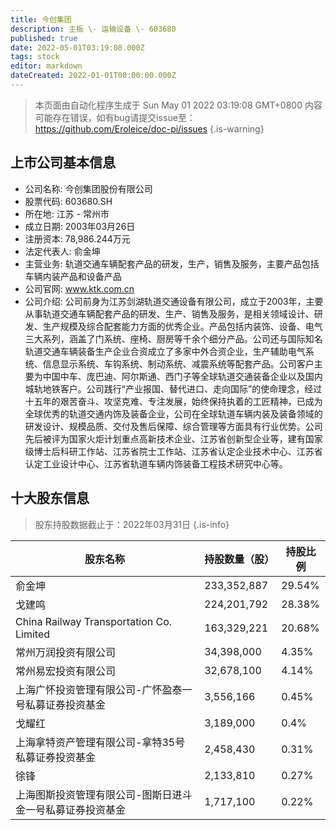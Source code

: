 ```yaml
---
title: 今创集团
description: 主板 \- 运输设备 \- 603680
published: true
date: 2022-05-01T03:19:08.000Z
tags: stock
editor: markdown
dateCreated: 2022-01-01T00:00:00.000Z
---
```


> 本页面由自动化程序生成于 Sun May 01 2022 03:19:08 GMT+0800
> 内容可能存在错误，如有bug请提交issue至：https://github.com/Eroleice/doc-pi/issues
{.is-warning}

## 上市公司基本信息
- 公司名称: 今创集团股份有限公司
- 股票代码: 603680.SH
- 所在地: 江苏 - 常州市
- 成立日期: 2003年03月26日
- 注册资本: 78,986.244万元
- 法定代表人: 俞金坤
- 主营业务: 轨道交通车辆配套产品的研发，生产，销售及服务，主要产品包括车辆内装产品和设备产品
- 公司官网: www.ktk.com.cn
- 公司介绍: 公司前身为江苏剑湖轨道交通设备有限公司，成立于2003年，主要从事轨道交通车辆配套产品的研发、生产、销售及服务，是相关领域设计、研发、生产规模及综合配套能力方面的优秀企业。产品包括内装饰、设备、电气三大系列，涵盖了门系统、座椅、厨房等千余个细分产品。公司还与国际知名轨道交通车辆装备生产企业合资成立了多家中外合资企业，生产辅助电气系统、信息显示系统、车钩系统、制动系统、减震系统等配套产品。公司客户主要为中国中车、庞巴迪、阿尔斯通、西门子等全球轨道交通装备企业以及国内城轨地铁客户。公司践行“产业报国、替代进口、走向国际”的使命理念，经过十五年的艰苦奋斗、攻坚克难、专注发展，始终保持执着的工匠精神，已成为全球优秀的轨道交通内饰及装备企业，公司在全球轨道车辆内装及装备领域的研发设计、规模品质、交付及售后保障、综合管理等方面具有行业优势。公司先后被评为国家火炬计划重点高新技术企业、江苏省创新型企业等，建有国家级博士后科研工作站、江苏省院士工作站、江苏省认定企业技术中心、江苏省认定工业设计中心、江苏省轨道车辆内饰装备工程技术研究中心等。


## 十大股东信息
> 股东持股数据截止于：2022年03月31日
{.is-info}

| 股东名称 | 持股数量（股） | 持股比例 |
| --- | --- | --- |
| 俞金坤 | 233,352,887 | 29.54% |
| 戈建鸣 | 224,201,792 | 28.38% |
| China Railway   Transportation Co. Limited | 163,329,221 | 20.68% |
| 常州万润投资有限公司 | 34,398,000 | 4.35% |
| 常州易宏投资有限公司 | 32,678,100 | 4.14% |
| 上海广怀投资管理有限公司-广怀盈泰一号私募证券投资基金 | 3,556,166 | 0.45% |
| 戈耀红 | 3,189,000 | 0.4% |
| 上海拿特资产管理有限公司-拿特35号私募证券投资基金 | 2,458,430 | 0.31% |
| 徐锋 | 2,133,810 | 0.27% |
| 上海图斯投资管理有限公司-图斯日进斗金一号私募证券投资基金 | 1,717,100 | 0.22% |




